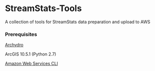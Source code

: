 # StreamStats-Tools
A collection of tools for StreamStats data preparation and upload to AWS

### Prerequisites

[Archydro](http://downloads.esri.com/archydro/archydro/)

ArcGIS 10.5.1 (Python 2.7)

[Amazon Web Services CLI](https://docs.aws.amazon.com/cli/latest/userguide/installing.html)

